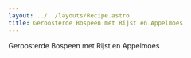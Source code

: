 ```yaml
---
layout: ../../layouts/Recipe.astro
title: Geroosterde Bospeen met Rijst en Appelmoes
---
```

Geroosterde Bospeen met Rijst en Appelmoes